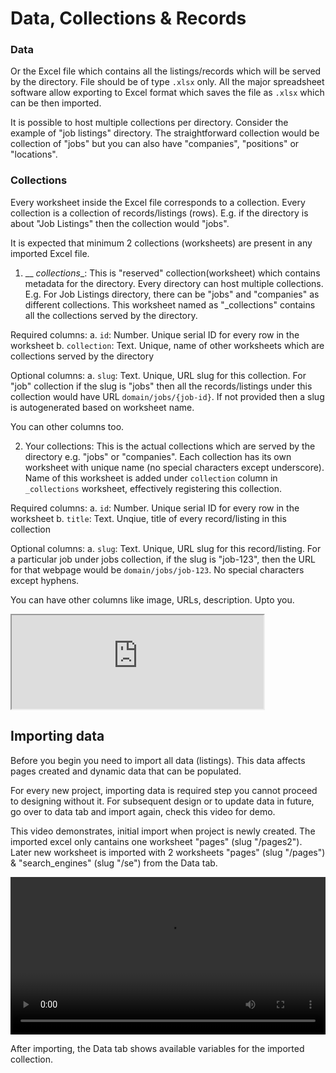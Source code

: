 # Data, Collections & Records

### Data

Or the Excel file which contains all the listings/records which will be served by the directory. File should be of type `.xlsx` only.
All the major spreadsheet software allow exporting to Excel format which saves the file as `.xlsx` which can be then imported.

It is possible to host multiple collections per directory. Consider the example of "job listings" directory. The straightforward collection
would be collection of "jobs" but you can also have "companies", "positions" or "locations".

### Collections

Every worksheet inside the Excel file corresponds to a collection. Every collection is a collection of records/listings (rows).
E.g. if the directory is about "Job Listings" then the collection would "jobs".

It is expected that minimum 2 collections (worksheets) are present in any imported Excel file.

1. __ _collections__: This is "reserved" collection(worksheet) which contains metadata for the directory.
Every directory can host multiple collections. E.g. For Job Listings directory, there can be "jobs" and "companies"
as different collections. This worksheet named as "_collections" contains all the collections served by the directory.

  Required columns:
  a. `id`: Number. Unique serial ID for every row in the worksheet
  b. `collection`: Text. Unique, name of other worksheets which are collections served by the directory

  Optional columns:
  a. `slug`: Text. Unique, URL slug for this collection. For "job" collection if the slug is "jobs" then
  all the records/listings under this collection would have URL `domain/jobs/{job-id}`.
  If not provided then a slug is autogenerated based on worksheet name.

  You can other columns too.

2. Your collections: This is the actual collections which are served by the directory e.g. "jobs" or "companies".
Each collection has its own worksheet with unique name (no special characters except underscore). Name of this worksheet
is added under `collection` column in `_collections` worksheet, effectively registering this collection.

Required columns:
a. `id`: Number. Unique serial ID for every row in the worksheet
b. `title`: Text. Unqiue, title of every record/listing in this collection

Optional columns:
a. `slug`: Text. Unique, URL slug for this record/listing. For a particular job under jobs collection, if the slug is "job-123",
then the URL for that webpage would be `domain/jobs/job-123`. No special characters except hyphens.

You can have other columns like image, URLs, description. Upto you.

<iframe src="https://docs.google.com/spreadsheets/d/e/2PACX-1vSzv5SvBT0e8Bo--wrTJ8hMVGz-UNwh_4HHCcJ2a6-Q5EYPUzEexIQbVMZddhc9ld8Ci0D9FqWKKn3-/pubhtml?widget=true&amp;headers=false" width="80%"></iframe>

## Importing data

Before you begin you need to import all data (listings). This data affects pages created and dynamic data that can be populated.

For every new project, importing data is required step you cannot proceed to designing without it.
For subsequent design or to update data in future, go over to data tab and import again, check this video for demo.

This video demonstrates, initial import when project is newly created. The imported excel only cantains one worksheet "pages" (slug "/pages2").
Later new worksheet is imported with 2 worksheets "pages" (slug "/pages") & "search_engines" (slug "/se") from the Data tab.

<video controls width="100%">
  <source src="/assets/docs/import-data.mp4" type="video/mp4" />
</video>

After importing, the Data tab shows available variables for the imported collection.
